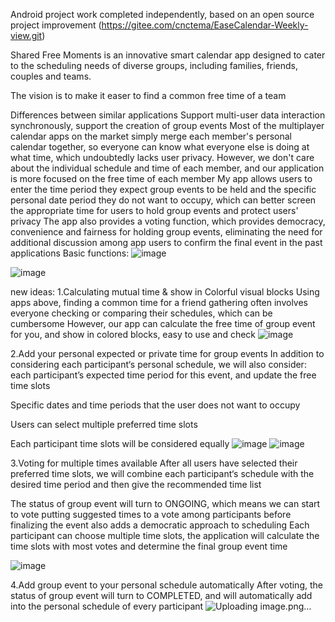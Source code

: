 Android project work completed independently, based on an open source project improvement (https://gitee.com/cnctema/EaseCalendar-Weekly-view.git)

Shared Free Moments is an innovative smart calendar app designed to cater to the scheduling needs of diverse groups, including families, friends, couples and teams. 

The vision is to make it easer to find a common free time of a team

Differences between similar applications 
Support multi-user data interaction synchronously, support the creation of group events 
Most of the multiplayer calendar apps on the market simply merge each member's personal calendar together, so everyone can know what everyone else is doing at what time, which undoubtedly lacks user privacy. However, we don't care about the individual schedule and time of each member, and our application is more focused on the free time of each member
My app allows users to enter the time period they expect group events to be held and the specific personal date period they do not want to occupy, which can better screen the appropriate time for users to hold group events and protect users' privacy
The app also provides a voting function, which provides democracy, convenience and fairness for holding group events, eliminating the need for additional discussion among app users to confirm the final event in the past applications
Basic functions:
![image](https://github.com/user-attachments/assets/c2bd929f-6796-4516-a5c1-e1df38f86f09)

![image](https://github.com/user-attachments/assets/29d1af7e-b620-4c0d-9391-82dbd93ab555)

new ideas:
1.Calculating mutual time & show in Colorful visual blocks
Using apps above, finding a common time for a friend gathering often involves everyone checking or comparing their schedules, which can be cumbersome
However, our app can calculate the free time of group event for you, and show in colored blocks, easy to use and check
![image](https://github.com/user-attachments/assets/0736feb9-7b43-4696-ba93-3d1bf6d66fff)


2.Add your personal expected or private time for group events
In addition to considering each participant‘s personal schedule, we will also consider:
each participant’s expected time period for this event, and update the free time slots 

Specific dates and time periods that the user does not want to occupy

Users can select multiple preferred time slots

Each participant time slots will be considered equally
![image](https://github.com/user-attachments/assets/d9a7e55b-7fa1-413b-8e47-62f3ef1de2e3)
![image](https://github.com/user-attachments/assets/6becde13-b501-42bf-a1b8-aa0ddee036f2)

3.Voting for multiple times available
After all users have selected their preferred time slots, we will combine each participant‘s schedule with the desired time period and then give the recommended time list

The status of group event will turn to ONGOING, which means we can start to vote
putting suggested times to a vote among participants before finalizing the event also adds a democratic approach to scheduling
Each participant can choose multiple time slots, the application will calculate the time slots with most votes and determine the final group event time

![image](https://github.com/user-attachments/assets/055fb97f-dc91-45bb-9a85-fd06ff3e564f)


4.Add group event to your personal schedule automatically
After voting, the status of group event will turn to COMPLETED, and will automatically add into the personal schedule of every participant
![Uploading image.png…]()







